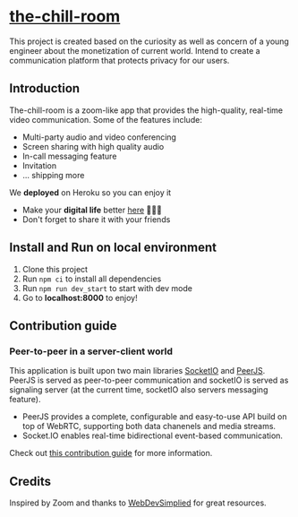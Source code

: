 # [the-chill-room](https://da-chill-room.herokuapp.com)

This project is created based on the curiosity as well as concern of a young engineer about the monetization of current world. Intend to create a communication platform that protects privacy for our users.

## Introduction

The-chill-room is a zoom-like app that provides the high-quality, real-time video communication. Some of the features include:
- Multi-party audio and video conferencing
- Screen sharing with high quality audio
- In-call messaging feature
- Invitation
- ... shipping more

We **deployed** on Heroku so you can enjoy it

- Make your **digital life** better [here](https://da-chill-room.herokuapp.com) :metal::sunglasses:🎉
- Don't forget to share it with your friends

## Install and Run on local environment
1. Clone this project
2. Run ```npm ci``` to install all dependencies
3. Run ```npm run dev_start``` to start with dev mode
4. Go to **localhost:8000** to enjoy!

## Contribution guide

### Peer-to-peer in a server-client world
This application is built upon two main libraries [SocketIO](https://github.com/socketio/socket.io) and [PeerJS](https://github.com/peers/peerjs). PeerJS is served as peer-to-peer communication and socketIO is served as signaling server (at the current time, socketIO also servers messaging feature).

- PeerJS provides a complete, configurable and easy-to-use API build on top of WebRTC, supporting both data chanenels and media streams.
- Socket.IO enables real-time bidirectional event-based communication.

Check out [this contribution guide](docs/README.md) for more information.

## Credits
Inspired by Zoom and thanks to [WebDevSimplied](https://github.com/WebDevSimplified) for great resources.
